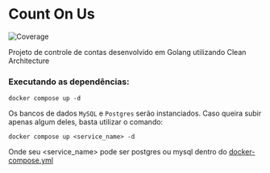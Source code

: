 # Count On Us

![Coverage](https://img.shields.io/badge/Coverage-41.2%25-yellow)

Projeto de controle de contas desenvolvido em Golang utilizando Clean Architecture

### Executando as dependências:

    docker compose up -d

Os bancos de dados `MySQL` e `Postgres` serão instanciados. Caso queira subir apenas algum deles, basta utilizar o comando:

    docker compose up <service_name> -d

Onde seu <service_name> pode ser postgres ou mysql dentro do [docker-compose.yml](docker-compose.yml)
